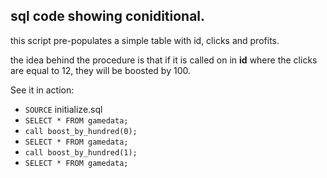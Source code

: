 ## sql code showing coniditional.

this script pre-populates a simple table with id, clicks and profits.

the idea behind the procedure is that if it is called on in **id** where the clicks are equal to 12, they will be boosted by 100.

See it in action:
* `SOURCE` initialize.sql
* `SELECT * FROM gamedata;`
* `call boost_by_hundred(0);`
* `SELECT * FROM gamedata;`
* `call boost_by_hundred(1);`
* `SELECT * FROM gamedata;`

